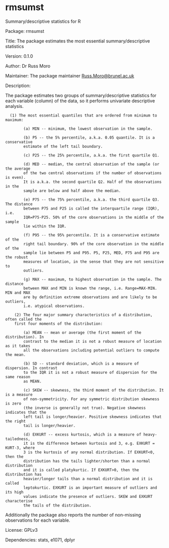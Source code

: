 # rmsumst

Summary/descriptive statistics for R

Package: rmsumst

Title: The package estimates the most essential summary/descriptive statistics

Version: 0.1.0

Author: Dr Russ Moro

Maintainer: The package maintainer <Russ.Moro@brunel.ac.uk>

Description:

The package estimates two groups of summary/descriptive statistics for each
variable (column) of the data, so it performs univariate descriptive analysis.


      (1) The most essential quantiles that are ordered from minimum to maximum:
      
            (a) MIN -- minimum, the lowest observation in the sample.
            
            (b) P5 -- the 5% percentile, a.k.a. 0.05 quantile. It is a conservative
            estimate of the left tail boundary.
            
            (c) P25 -- the 25% percentile, a.k.a. the first quartile Q1.
            
            (d) MED -- median, the central observation of the sample (or the average
            of the two central observations if the number of observations is even).
            It is a.k.a. the second quartile Q2. Half of the observations in the
            sample are below and half above the median.
            
            (e) P75 -- the 75% percentile, a.k.a. the third quartile Q3. The distance
            between P75 and P25 is called the interquartile range (IQR), i.e. 
            IQR=P75-P25. 50% of the core observations in the middle of the sample
            lie within the IQR.
            
            (f) P95 -- the 95% percentile. It is a conservative estimate of the
            right tail boundary. 90% of the core observation in the middle of the
            sample lie between P5 and P95. P5, P25, MED, P75 and P95 are the robust
            measures of location, in the sense that they are not sensitive to
            outliers.
            
            (g) MAX -- maximum, to highest observation in the sample. The distance
            between MAX and MIN is known the range, i.e. Range=MAX-MIN. MIN and MAX
            are by definition extreme observations and are likely to be outliers,
            i.e. atypical observations.
            
        (2) The four major summary characteristics of a distribution, often called the
        first four moments of the distribution:
        
            (a) MEAN -- mean or average (the first moment of the distribution). In
            contrast to the median it is not a robust measure of location as it takes
            all the observations including potential outliers to compute the mean.
            
            (b) SD -- standard deviation, which is a measure of dispersion. In contrast
            to the IQR it is not a robust measure of dispersion for the same reason
            as MEAN.
            
            (c) SKEW -- skewness, the third moment of the distribution. It is a measure
            of non-symmetricity. For any symmetric distribution skewness is zero
            (the inverse is generally not true). Negative skewness indicates that the
            left tail is longer/heavier. Positive skewness indicates that the right
            tail is longer/heavier.
            
            (d) EXKURT -- excess kurtosis, which is a measure of heavy-tailedness,
            it is the difference between kurtosis and 3, e.g. EXKURT = KURT-3, where
            3 is the kurtosis of any normal distribution. If EXKURT<0, then the
            distribution has the tails lighter/shorten than a normal distribution
            and it is called platykurtic. If EXKURT>0, then the distribution has
            heavier/longer tails than a normal distribution and it is called
            leptokurtic. EXKURT is an important measure of outliers and its high
            values indicate the presence of outliers. SKEW and EXKURT characterise
            the tails of the distribution.
            
Additionally the package also reports the number of non-missing observations for
each variable.

License: GPLv3

Dependencies: stats, e1071, dplyr


